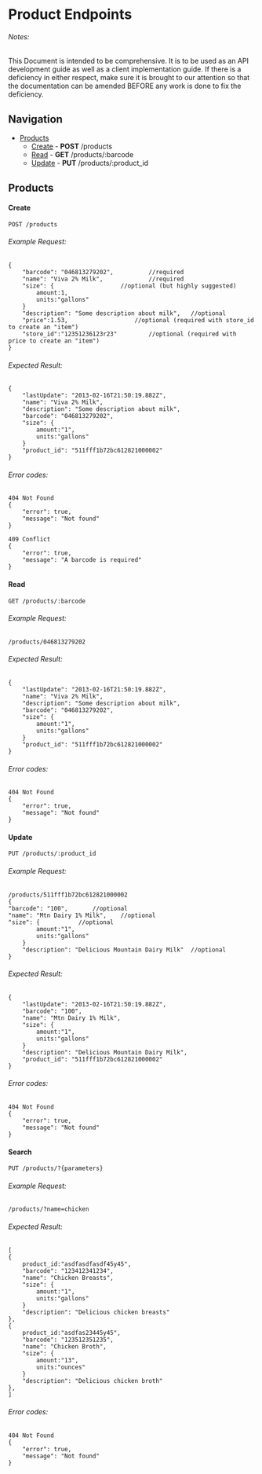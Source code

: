 # Product Endpoints
###### Notes:
This Document is intended to be comprehensive. It is to
be used as an API development guide as well as a client implementation guide.
If there is a deficiency in either respect, make sure it is brought to our
attention so that the documentation can be amended BEFORE any work is done to
fix the deficiency.

## Navigation
* [Products](#products)
	* [Create](#create) - **POST** /products	
	* [Read](#read) - **GET** /products/:barcode
	* [Update](#update) - **PUT** /products/:product_id


## Products

#### Create

    POST /products

###### Example Request:
    {
        "barcode": "046813279202", 			//required
        "name": "Viva 2% Milk", 			//required
        "size": {					//optional (but highly suggested)
        	amount:1, 				
        	units:"gallons"	
        }
        "description": "Some description about milk", 	//optional
        "price":1.53,					//optional (required with store_id to create an "item")
        "store_id":"12351236123r23"			//optional (required with price to create an "item")
    }
###### Expected Result:
    {
        "lastUpdate": "2013-02-16T21:50:19.882Z",
        "name": "Viva 2% Milk",
        "description": "Some description about milk",
        "barcode": "046813279202",
        "size": {
        	amount:"1",
        	units:"gallons"
        }
        "product_id": "511fff1b72bc612821000002"
    }
###### Error codes: 
    404 Not Found
    {
        "error": true,
        "message": "Not found"
    }
    
    409 Conflict
    {
        "error": true,
        "message": "A barcode is required"
    }


#### Read

    GET /products/:barcode

###### Example Request:
    /products/046813279202
###### Expected Result:
    {
        "lastUpdate": "2013-02-16T21:50:19.882Z",
        "name": "Viva 2% Milk",
        "description": "Some description about milk",
        "barcode": "046813279202",
        "size": {
        	amount:"1",
        	units:"gallons"
        }
        "product_id": "511fff1b72bc612821000002"
    }
###### Error codes:
    404 Not Found
    {
        "error": true,
        "message": "Not found"
    }

#### Update

    PUT /products/:product_id

###### Example Request:
    /products/511fff1b72bc612821000002
    {
	"barcode": "100", 		//optional
	"name": "Mtn Dairy 1% Milk", 	//optional
	"size": {			//optional
        	amount:"1",
        	units:"gallons"
        }
        "description": "Delicious Mountain Dairy Milk" 	//optional
    }
###### Expected Result:
    {
        "lastUpdate": "2013-02-16T21:50:19.882Z",
        "barcode": "100",
        "name": "Mtn Dairy 1% Milk", 		
        "size": {
        	amount:"1",
        	units:"gallons"
        } 			
        "description": "Delicious Mountain Dairy Milk",
        "product_id": "511fff1b72bc612821000002"
    } 
###### Error codes:
    404 Not Found
    {
        "error": true,
        "message": "Not found"
    }

#### Search

    PUT /products/?{parameters}

###### Example Request:
    /products/?name=chicken
    
###### Expected Result:
    [
	{
		product_id:"asdfasdfasdf45y45",
		"barcode": "123412341234",
		"name": "Chicken Breasts",
		"size": {
			amount:"1",
			units:"gallons"
		}
		"description": "Delicious chicken breasts"
	},
	{
		product_id:"asdfas23445y45",
		"barcode": "123512351235",
		"name": "Chicken Broth",
		"size": {
			amount:"13",
			units:"ounces"
		}
		"description": "Delicious chicken broth"
	},
    ]
###### Error codes:
    404 Not Found
    {
        "error": true,
        "message": "Not found"
    }

